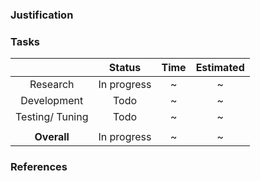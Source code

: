 
### Justification


### Tasks
|| Status | Time | Estimated |
| :-: | :-: | :-: | :-: |
| Research | In progress | ~ | ~ |
| Development | Todo | ~ | ~ |
| Testing/ Tuning | Todo | ~ | ~ | 
|||||
| __Overall__ | In progress | ~ | ~ |

### References
